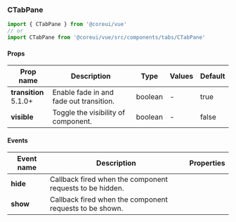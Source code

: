 ### CTabPane

```jsx
import { CTabPane } from '@coreui/vue'
// or
import CTabPane from '@coreui/vue/src/components/tabs/CTabPane'
```

#### Props

| Prop name                                                     | Description                             | Type    | Values | Default |
| ------------------------------------------------------------- | --------------------------------------- | ------- | ------ | ------- |
| **transition** <br><div class="badge bg-primary">5.1.0+</div> | Enable fade in and fade out transition. | boolean | -      | true    |
| **visible**                                                   | Toggle the visibility of component.     | boolean | -      | false   |

#### Events

| Event name | Description                                              | Properties |
| ---------- | -------------------------------------------------------- | ---------- |
| **hide**   | Callback fired when the component requests to be hidden. |
| **show**   | Callback fired when the component requests to be shown.  |
